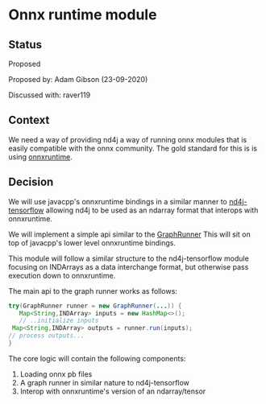 # Onnx runtime module

## Status
Proposed

Proposed by: Adam Gibson (23-09-2020)

Discussed with: raver119

## Context

We need a way of providing nd4j a way of running onnx modules
that is easily compatible with the onnx community. The gold standard for this
is is using [onnxruntime](https://github.com/microsoft/onnxruntime/blob/master/docs/Java_API.md).


## Decision

We will use javacpp's onnxruntime bindings in a similar manner to [nd4j-tensorflow](../nd4j-tensorflow)
allowing nd4j to be used as an ndarray format that interops with onnxruntime.

We will implement a simple api similar to the [GraphRunner](../nd4j-tensorflow/src/main/java/org/nd4j/tensorflow/conversion/graphrunner/GraphRunner.java)
This will sit on top of javacpp's lower level onnxruntime bindings.

This module will follow a similar structure to the nd4j-tensorflow module
focusing on INDArrays as a data interchange format, but otherwise pass execution
down to onnxruntime.


The main api to the graph runner works as follows:

```java
try(GraphRunner runner = new GraphRunner(...)) {
   Map<String,INDArray> inputs = new HashMap<>();
   // ..initialize inputs
 Map<String,INDArray> outputs = runner.run(inputs);
// process outputs...
}
```

The core logic will contain the following components:

1. Loading onnx pb files
2. A graph runner in similar nature to nd4j-tensorflow
3. Interop with onnxruntime's version of an ndarray/tensor